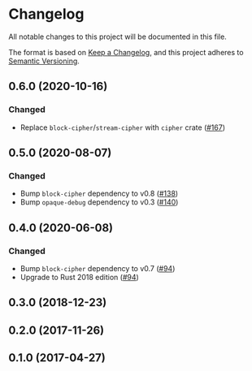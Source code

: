 # Changelog

All notable changes to this project will be documented in this file.

The format is based on [Keep a Changelog](https://keepachangelog.com/en/1.0.0/),
and this project adheres to [Semantic Versioning](https://semver.org/spec/v2.0.0.html).

## 0.6.0 (2020-10-16)
### Changed
- Replace `block-cipher`/`stream-cipher` with `cipher` crate ([#167])

[#167]: https://github.com/RustCrypto/block-ciphers/pull/167

## 0.5.0 (2020-08-07)
### Changed
- Bump `block-cipher` dependency to v0.8 ([#138])
- Bump `opaque-debug` dependency to v0.3 ([#140])

[#138]: https://github.com/RustCrypto/block-ciphers/pull/138
[#140]: https://github.com/RustCrypto/block-ciphers/pull/140

## 0.4.0 (2020-06-08)
### Changed
- Bump `block-cipher` dependency to v0.7 ([#94])
- Upgrade to Rust 2018 edition ([#94])

[#94]: https://github.com/RustCrypto/block-ciphers/pull/94

## 0.3.0 (2018-12-23)

## 0.2.0 (2017-11-26)

## 0.1.0 (2017-04-27)
